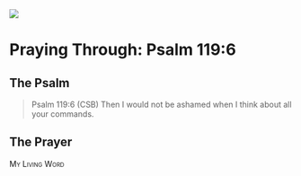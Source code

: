 <img class="intro-right" src="/images/art-paris-psalter.jpg">

<style>
  li {list-style-type: none;}
  p + ul {
    margin-top: -18px;
}
</style>

# Praying Through: Psalm 119:6

## The Psalm

>Psalm 119:6 (CSB) Then I would not be ashamed when I think about all your commands.

## The Prayer

<div style="font-variant: small-caps;">
My Living Word
</div>
